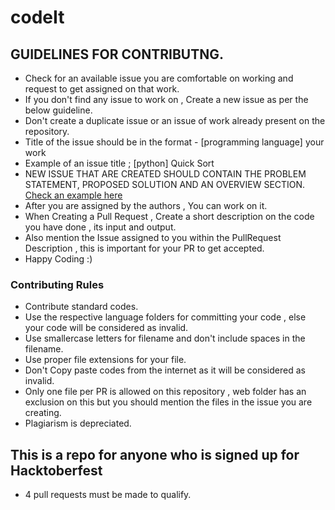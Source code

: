 # codeIt

## GUIDELINES FOR CONTRIBUTNG.

- Check for an available issue you are comfortable on working and request to get assigned on that work.
- If you don't find any issue to work on , Create a new issue as per the below guideline.
- Don't create a duplicate issue or an issue of work already present on the repository.
- Title of the issue should be in the format -  [programming language] your work
- Example of an issue title ; [python] Quick Sort
- NEW ISSUE THAT ARE CREATED SHOULD CONTAIN THE PROBLEM STATEMENT, PROPOSED SOLUTION AND AN OVERVIEW SECTION. [Check an example here](https://github.com/tenzopy/codeIt/issues/139)
- After you are assigned by the authors , You can work on it.
- When Creating a Pull Request , Create a short description on the code you have done , its input and output.
- Also mention the Issue assigned to you within the PullRequest Description ,  this is important for your PR to get accepted.
- Happy Coding :)


### Contributing Rules

- Contribute standard codes.
- Use the respective language folders for committing your code ,  else your code will be considered as invalid.
- Use smallercase letters for filename and don't include spaces in the filename.
- Use proper file extensions for your file.
- Don't Copy paste codes from the internet as it will be considered as invalid.
- Only one file per PR is allowed on this repository , web folder has an exclusion on this but you should mention the files in the issue you are creating.
- Plagiarism is depreciated.

## This is a repo for anyone who is signed up for Hacktoberfest

- 4 pull requests must be made to qualify.
